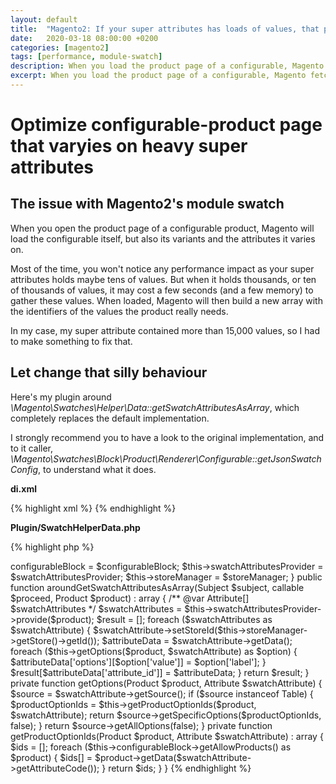```yaml
---
layout: default
title:  "Magento2: If your super attributes has loads of values, that patch may speed up your website!"
date:   2020-03-18 08:00:00 +0200
categories: [magento2]
tags: [performance, module-swatch]
description: When you load the product page of a configurable, Magento fetches all of its values. That patch makes it load only what it needs, saving time and memory. 
excerpt: When you load the product page of a configurable, Magento fetches all of its values. That patch makes it load only what it needs, saving time and memory. 
---
```


# Optimize configurable-product page that varyies on heavy super attributes

## The issue with Magento2's module swatch

When you open the product page of a configurable product, Magento will load the configurable itself, but also its variants and the attributes it varies on.

Most of the time, you won't notice any performance impact as your super attributes holds maybe tens of values. 
But when it holds thousands, or ten of thousands of values, it may cost a few seconds (and a few memory) to gather these values.
When loaded, Magento will then build a new array with the identifiers of the values the product really needs.

In my case, my super attribute contained more than 15,000 values, so I had to make something to fix that.

## Let change that silly behaviour

Here's my plugin around _\Magento\Swatches\Helper\Data::getSwatchAttributesAsArray_, which completely replaces the default implementation.

I strongly recommend you to have a look to the original implementation, and to it caller, 
_\Magento\Swatches\Block\Product\Renderer\Configurable::getJsonSwatchConfig_, to understand what it does.

**di.xml**

{% highlight xml %}
<config xmlns:xsi="http://www.w3.org/2001/XMLSchema-instance" xsi:noNamespaceSchemaLocation="urn:magento:framework:ObjectManager/etc/config.xsd">
    <type name="\Magento\Swatches\Helper\Data">
        <plugin name="ari_performance_product_plugin_fast_swatch" type="\Ari\Performance\Plugin\SwatchHelperData" sortOrder="1"/>
    </type>
</config>
{% endhighlight %}

**Plugin/SwatchHelperData.php**

{% highlight php %}
<?php

namespace Ari\Performance\Plugin;

use Magento\Catalog\Api\Data\ProductInterface as Product;
use Magento\Catalog\Model\ResourceModel\Eav\Attribute;
use Magento\ConfigurableProduct\Block\Product\View\Type\Configurable as ConfigurableBlock;
use Magento\Eav\Model\Entity\Attribute\Source\Table;
use Magento\Store\Model\StoreManager;
use Magento\Swatches\Helper\Data as Subject;
use Magento\Swatches\Model\SwatchAttributesProvider;

class SwatchHelperData
{
    private $configurableBlock;
    private $swatchAttributesProvider;
    private $storeManager;

    public function __construct(ConfigurableBlock $configurableBlock, SwatchAttributesProvider $swatchAttributesProvider, StoreManager $storeManager)
    {
        $this->configurableBlock = $configurableBlock;
        $this->swatchAttributesProvider = $swatchAttributesProvider;
        $this->storeManager = $storeManager;
    }

    public function aroundGetSwatchAttributesAsArray(Subject $subject, callable $proceed, Product $product) : array
    {
        /** @var Attribute[] $swatchAttributes */
        $swatchAttributes = $this->swatchAttributesProvider->provide($product);

        $result = [];
        foreach ($swatchAttributes as $swatchAttribute) {
            $swatchAttribute->setStoreId($this->storeManager->getStore()->getId());
            $attributeData = $swatchAttribute->getData();
            foreach ($this->getOptions($product, $swatchAttribute) as $option) {
                $attributeData['options'][$option['value']] = $option['label'];
            }
            $result[$attributeData['attribute_id']] = $attributeData;
        }

        return $result;
    }

    private function getOptions(Product $product, Attribute $swatchAttribute)
    {
        $source = $swatchAttribute->getSource();
        if ($source instanceof Table) {
            $productOptionIds = $this->getProductOptionIds($product, $swatchAttribute);
            return $source->getSpecificOptions($productOptionIds, false);
        }
        return $source->getAllOptions(false);
    }

    private function getProductOptionIds(Product $product, Attribute $swatchAttribute) : array
    {
        $ids = [];
        foreach ($this->configurableBlock->getAllowProducts() as $product) {
            $ids[] = $product->getData($swatchAttribute->getAttributeCode());
        }
        return $ids;
    }
}
{% endhighlight %}
